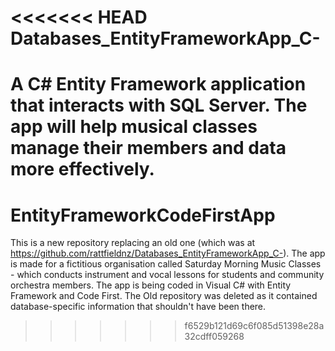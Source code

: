 <<<<<<< HEAD
Databases_EntityFrameworkApp_C-
===============================

A C# Entity Framework application that interacts with SQL Server. The app will help musical classes manage their members and data more effectively.
=======
EntityFrameworkCodeFirstApp
===========================

This is a new repository replacing an old one (which was at https://github.com/rattfieldnz/Databases_EntityFrameworkApp_C-). The app is made for a fictitious organisation called Saturday Morning Music Classes - which conducts instrument and vocal lessons for students and community orchestra members. The app is being coded in Visual C# with Entity Framework and Code First. The Old repository was deleted as it contained database-specific information that shouldn't have been there.
>>>>>>> f6529b121d69c6f085d51398e28a32cdff059268

